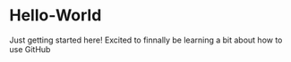 # Hello-World
Just getting started here!  Excited to finnally be learning a bit about how to use GitHub
